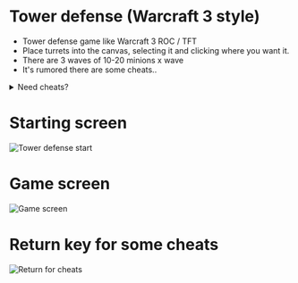 # Tower defense (Warcraft 3 style)
- Tower defense game like Warcraft 3 ROC / TFT
- Place turrets into the canvas, selecting it and clicking where you want it.
- There are 3 waves of 10-20 minions x wave
- It's rumored there are some cheats..
<details>
  <summary>Need cheats?</summary>
  ```Need cheats?
  whosyourdaddy - best turret unlocked
  greedisgood - 200 gold
  hollymolly - 1000 gold
  ezwin - instant win
  4lose - instant lose
  ```
</details>

# Starting screen
![Tower defense start](https://user-images.githubusercontent.com/14861253/133671823-983263cc-db41-459a-a088-c77a538801dd.png)
# Game screen
![Game screen](https://user-images.githubusercontent.com/14861253/133672081-c2b681bd-a071-4fb1-b11b-ffb85bb87fc6.png)
# Return key for some cheats
![Return for cheats](https://user-images.githubusercontent.com/14861253/133672051-823e8365-06d9-475b-8d01-59761b59df77.png)
